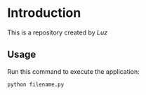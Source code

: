# Introduction


This is a repository created by *Luz*


## Usage


Run this command to execute the application:


`python filename.py`

 

```
